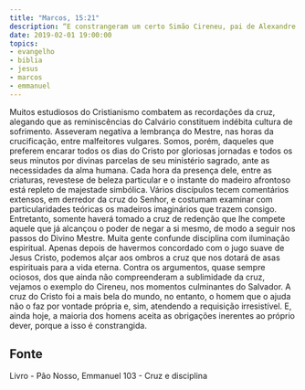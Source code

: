 ```yaml
---
title: "Marcos, 15:21"
description: “E constrangeram um certo Simão Cireneu, pai de Alexandre e de Rufo, que por ali passava, vindo do campo, a que levasse a cruz”.
date: 2019-02-01 19:00:00
topics: 
- evangelho
- biblia
- jesus
- marcos
- emmanuel
---
```



Muitos estudiosos do Cristianismo combatem as recordações da cruz,
alegando que as reminiscências do Calvário constituem indébita cultura de
sofrimento.
Asseveram negativa a lembrança do Mestre, nas horas da crucificação,
entre malfeitores vulgares.
Somos, porém, daqueles que preferem encarar todos os dias do Cristo por
gloriosas jornadas e todos os seus minutos por divinas parcelas de seu ministério
sagrado, ante as necessidades da alma humana.
Cada hora da presença dele, entre as criaturas, reveste­se de beleza
particular e o instante do madeiro afrontoso está repleto de majestade simbólica.
Vários discípulos tecem comentários extensos, em derredor da cruz do
Senhor, e costumam examinar com particularidades teóricas os madeiros
imaginários que trazem consigo.
Entretanto, somente haverá tomado a cruz de redenção que lhe compete
aquele que já alcançou o poder de negar a si mesmo, de modo a seguir nos passos do
Divino Mestre.
Muita gente confunde disciplina com iluminação espiritual.
Apenas depois de havermos concordado com o jugo suave de Jesus Cristo,
podemos alçar aos ombros a cruz que nos dotará de asas espirituais para a vida
eterna.
Contra os argumentos, quase sempre ociosos, dos que ainda não
compreenderam a sublimidade da cruz, vejamos o exemplo do Cireneu, nos
momentos culminantes do Salvador. A cruz do Cristo foi a mais bela do mundo, no
entanto, o homem que o ajuda não o faz por vontade própria e, sim, atendendo a
requisição irresistível. E, ainda hoje, a maioria dos homens aceita as obrigações
inerentes ao próprio dever, porque a isso é constrangida.




## Fonte
Livro - Pão Nosso, Emmanuel
103 - Cruz e disciplina
